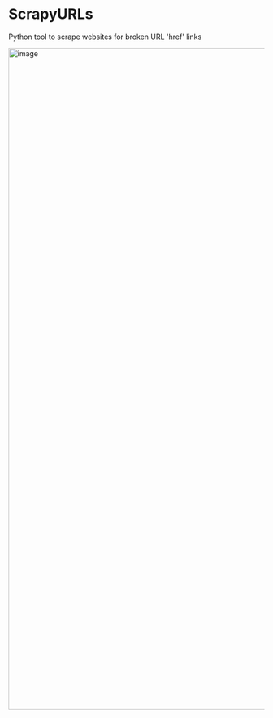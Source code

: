 # ScrapyURLs
Python tool to scrape websites for broken URL 'href' links

<img width="1518" height="1300" alt="image" src="https://github.com/user-attachments/assets/78ba606a-1e3e-4229-b708-7a0f6f56de00" />
